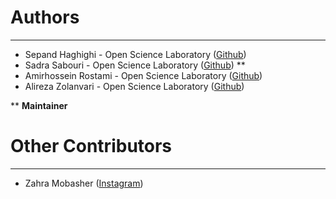 # Authors #

----------
- Sepand Haghighi - Open Science Laboratory ([Github](https://github.com/sepandhaghighi))
- Sadra Sabouri - Open Science Laboratory ([Github](https://github.com/sadrasabouri)) **
- Amirhossein Rostami - Open Science Laboratory ([Github](https://github.com/AHReccese))
- Alireza Zolanvari  - Open Science Laboratory ([Github](https://github.com/AlirezaZolanvari))

** **Maintainer**

# Other Contributors #
----------
- Zahra Mobasher ([Instagram](https://www.instagram.com/littleblackoyster/?hl=en))
